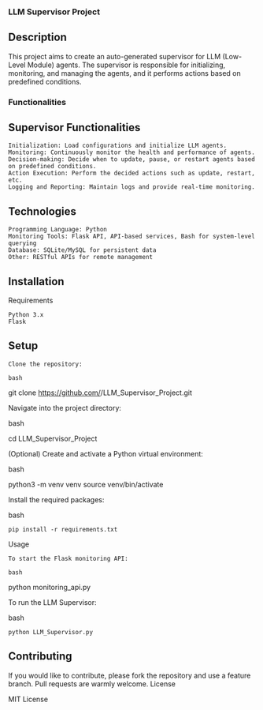 ### LLM Supervisor Project
## Description

This project aims to create an auto-generated supervisor for LLM (Low-Level Module) agents. The supervisor is responsible for initializing, monitoring, and managing the agents, and it performs actions based on predefined conditions.
### Functionalities
## Supervisor Functionalities

    Initialization: Load configurations and initialize LLM agents.
    Monitoring: Continuously monitor the health and performance of agents.
    Decision-making: Decide when to update, pause, or restart agents based on predefined conditions.
    Action Execution: Perform the decided actions such as update, restart, etc.
    Logging and Reporting: Maintain logs and provide real-time monitoring.

## Technologies

    Programming Language: Python
    Monitoring Tools: Flask API, API-based services, Bash for system-level querying
    Database: SQLite/MySQL for persistent data
    Other: RESTful APIs for remote management

## Installation
Requirements

    Python 3.x
    Flask

## Setup

    Clone the repository:

    bash

git clone https://github.com/<Your-Username>/LLM_Supervisor_Project.git

Navigate into the project directory:

bash

cd LLM_Supervisor_Project

(Optional) Create and activate a Python virtual environment:

bash

python3 -m venv venv
source venv/bin/activate

Install the required packages:

bash

    pip install -r requirements.txt

Usage

    To start the Flask monitoring API:

    bash

python monitoring_api.py

To run the LLM Supervisor:

bash

    python LLM_Supervisor.py

## Contributing

If you would like to contribute, please fork the repository and use a feature branch. Pull requests are warmly welcome.
License

MIT License
